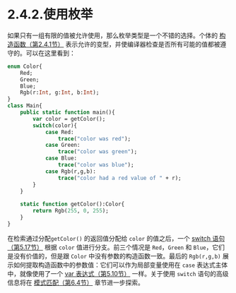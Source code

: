 # 2.4.2.使用枚举

如果只有一组有限的值被允许使用，那么枚举类型是一个不错的选择。个体的 [构造函数（第2.4.1节）](http:///#) 表示允许的变型，并使编译器检查是否所有可能的值都被遵守的。可以在这里看到：

```haxe
enum Color{
    Red;
    Green;
    Blue;
    Rgb(r:Int, g:Int, b:Int);
}
class Main{
    public static function main(){
        var color = getColor();
        switch(color){
            case Red:
                trace("color was red");
            case Green:
                trace("color was green");
            case Blue:
                trace("color was blue");
            case Rgb(r,g,b):
                trace("color had a red value of " + r);
        }
    }
    
    static function getColor():Color{
        return Rgb(255, 0, 255);
    }
}
```

在检索通过分配`getColor()` 的返回值分配给 `color` 的值之后，一个 [switch 语句（第5.17节）](http:///#) 根据 `color` 值进行分支。前三个情况是 `Red`，`Green` 和 `Blue`，它们是没有价值的，但是跟 `Color` 中没有参数的构造函数一致。最后的 `Rgb(r,g,b)` 展示如何提取构造函数中的参数值：它们可以作为局部变量使用在 `case` 表达式主体中，就像使用了一个 [var 表达式（第5.10节）](http:///#) 一样。关于使用 `switch` 语句的高级信息将在 [模式匹配（第6.4节）](http:///#) 章节进一步探索。